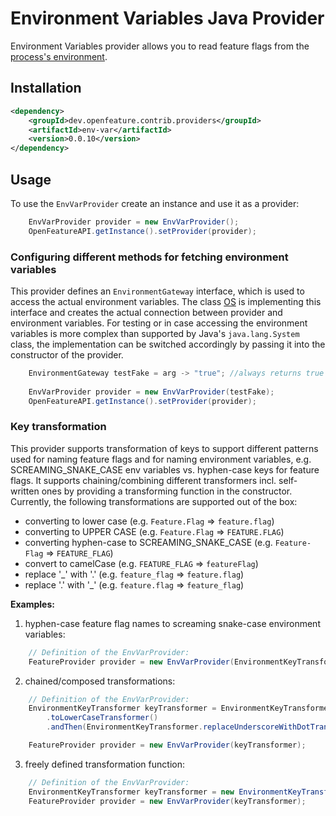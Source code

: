 # Environment Variables Java Provider

Environment Variables provider allows you to read feature flags from the [process's environment](https://en.wikipedia.org/wiki/Environment_variable).

## Installation

<!-- x-release-please-start-version -->

```xml
<dependency>
    <groupId>dev.openfeature.contrib.providers</groupId>
    <artifactId>env-var</artifactId>
    <version>0.0.10</version>
</dependency>
```

<!-- x-release-please-end-version -->

## Usage

To use the `EnvVarProvider` create an instance and use it as a provider:

```java
    EnvVarProvider provider = new EnvVarProvider();
    OpenFeatureAPI.getInstance().setProvider(provider);
```

### Configuring different methods for fetching environment variables

This provider defines an `EnvironmentGateway` interface, which is used to access the actual environment variables. 
The class [OS][os-class] is implementing this interface and creates the actual connection between provider 
and environment variables. For testing or in case accessing the environment variables is more complex than supported
by Java's `java.lang.System` class, the implementation can be switched accordingly by passing it into the constructor 
of the provider.

```java
    EnvironmentGateway testFake = arg -> "true"; //always returns true
    
    EnvVarProvider provider = new EnvVarProvider(testFake);
    OpenFeatureAPI.getInstance().setProvider(provider);
```

### Key transformation

This provider supports transformation of keys to support different patterns used for naming feature flags and for
naming environment variables, e.g. SCREAMING_SNAKE_CASE env variables vs. hyphen-case keys for feature flags.
It supports chaining/combining different transformers incl. self-written ones by providing a transforming function in the constructor.
Currently, the following transformations are supported out of the box:

- converting to lower case (e.g. `Feature.Flag` => `feature.flag`)
- converting to UPPER CASE (e.g. `Feature.Flag` => `FEATURE.FLAG`)
- converting hyphen-case to SCREAMING_SNAKE_CASE (e.g. `Feature-Flag` => `FEATURE_FLAG`)
- convert to camelCase (e.g. `FEATURE_FLAG` => `featureFlag`)
- replace '_' with '.' (e.g. `feature_flag` => `feature.flag`)
- replace '.' with '_' (e.g. `feature.flag` => `feature_flag`)

**Examples:**

1. hyphen-case feature flag names to screaming snake-case environment variables:

```java
    // Definition of the EnvVarProvider:
    FeatureProvider provider = new EnvVarProvider(EnvironmentKeyTransformer.hyphenCaseToScreamingSnake());
```

2. chained/composed transformations:

```java
    // Definition of the EnvVarProvider:
    EnvironmentKeyTransformer keyTransformer = EnvironmentKeyTransformer
        .toLowerCaseTransformer()
        .andThen(EnvironmentKeyTransformer.replaceUnderscoreWithDotTransformer());

    FeatureProvider provider = new EnvVarProvider(keyTransformer);
```

3. freely defined transformation function:

```java
    // Definition of the EnvVarProvider:   
    EnvironmentKeyTransformer keyTransformer = new EnvironmentKeyTransformer(key -> key.substring(1));
    FeatureProvider provider = new EnvVarProvider(keyTransformer);
```

<!-- links -->

[os-class]: src/main/java/dev/openfeature/contrib/providers/envvar/OS.java

